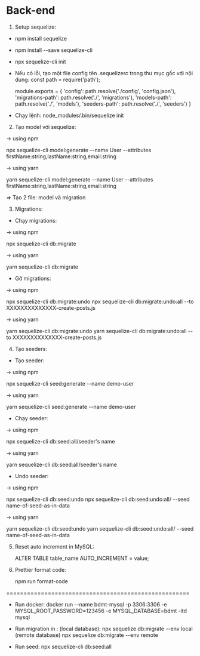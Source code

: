 # Back-end

1. Setup sequelize:

-   npm install sequelize
-   npm install --save sequelize-cli
-   npx sequelize-cli init
-   Nếu có lỗi, tạo một file config tên .sequelizerc trong thư mục gốc với nội dung:
    const path = require('path');

    module.exports = {
    'config': path.resolve('./config', 'config.json'),
    'migrations-path': path.resolve('./', 'migrations'),
    'models-path': path.resolve('./', 'models'),
    'seeders-path': path.resolve('./', 'seeders')
    }

-   Chạy lệnh: node_modules/.bin/sequelize init

2. Tạo model với sequelize:

-> using npm

npx sequelize-cli model:generate --name User --attributes firstName:string,lastName:string,email:string

-> using yarn

yarn sequelize-cli model:generate --name User --attributes firstName:string,lastName:string,email:string

=> Tạo 2 file: model và migration

3. Migrations:

-   Chạy migrations:

-> using npm

npx sequelize-cli db:migrate

-> using yarn

yarn sequelize-cli db:migrate

-   Gỡ migrations:

-> using npm

npx sequelize-cli db:migrate:undo
npx sequelize-cli db:migrate:undo:all --to XXXXXXXXXXXXXX-create-posts.js

-> using yarn

yarn sequelize-cli db:migrate:undo
yarn sequelize-cli db:migrate:undo:all --to XXXXXXXXXXXXXX-create-posts.js

4. Tạo seeders:

-   Tạo seeder:

-> using npm

npx sequelize-cli seed:generate --name demo-user

-> using yarn

yarn sequelize-cli seed:generate --name demo-user

-   Chạy seeder:

-> using npm

npx sequelize-cli db:seed:all/seeder's name

-> using yarn

yarn sequelize-cli db:seed:all/seeder's name

-   Undo seeder:

-> using npm

npx sequelize-cli db:seed:undo
npx sequelize-cli db:seed:undo:all/ --seed name-of-seed-as-in-data

-> using yarn

yarn sequelize-cli db:seed:undo
yarn sequelize-cli db:seed:undo:all/ --seed name-of-seed-as-in-data

5. Reset auto increment in MySQL:

    ALTER TABLE table_name AUTO_INCREMENT = value;

6. Prettier format code:

    npm run format-code

=====================================================
- Run docker: 
  docker run --name bdmt-mysql -p 3306:3306 -e MYSQL_ROOT_PASSWORD=123456 -e MYSQL_DATABASE=bdmt -itd mysql

- Run migration in :
  (local database): npx sequelize db:migrate --env local
  (remote database) npx sequelize db:migrate --env remote

- Run seed:
  npx sequelize-cli db:seed:all